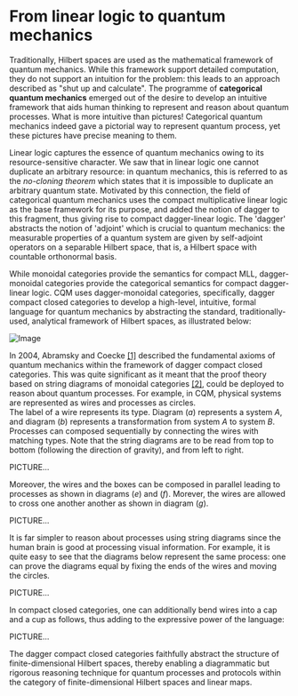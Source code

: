 <!-- title -->

# From linear logic to quantum mechanics

Traditionally, Hilbert spaces are used as the mathematical framework of quantum mechanics. While this framework support detailed computation, they 
do not support an intuition for the problem: this leads to an approach described as "shut up and calculate". 
The programme of **categorical quantum mechanics**   emerged out of the desire to develop an intuitive framework that aids human thinking to represent and reason about quantum processes. What is more intuitive than pictures! Categorical quantum mechanics indeed gave a pictorial way to represent quantum process, yet these pictures have precise meaning to them. 

Linear logic captures the essence of quantum mechanics owing to its 
resource-sensitive character. We saw that in linear logic one cannot duplicate an arbitrary resource: in quantum mechanics, this is 
referred to as the *no-cloning theorem* which states that it is impossible to duplicate an arbitrary quantum state. 
Motivated by this connection, the field of categorical quantum mechanics uses the compact multiplicative linear logic as the base framework for its purpose, 
and added the notion of dagger to this fragment, thus giving rise to compact dagger-linear logic.  The 'dagger' abstracts the notion of 'adjoint' 
which is crucial to quantum mechanics: the measurable properties of a quantum system are 
given by self-adjoint operators on a separable Hilbert space, that is, a Hilbert space with 
countable orthonormal basis. 

While monoidal categories provide the semantics for compact MLL, dagger-monoidal categories provide the categorical semantics for 
compact dagger-linear logic.  CQM uses dagger-monoidal categories,  specifically, dagger compact closed 
categories to develop a high-level, intuitive, formal language for quantum mechanics 
by abstracting the standard, traditionally-used, analytical framework of Hilbert spaces, as illustrated below:

![ Image ](pics/abstraction.png)

In 2004, Abramsky and Coecke [[1]](https://arxiv.org/abs/quant-ph/0402130) described the fundamental axioms of quantum mechanics 
within the framework of dagger compact closed categories. 
This was quite significant as it meant that the proof theory 
based on string diagrams of monoidal categories [[2]](https://www.sciencedirect.com/science/article/pii/S1571066107000606), 
could be deployed to reason about quantum processes. For example, in CQM, 
physical systems are represented as wires and processes as circles.  
The label of a wire represents its type. Diagram $(a)$ represents a system $A$, and 
diagram $(b)$ represents a transformation from system $A$ to system $B$.
 Processes can composed sequentially by connecting the wires 
with matching types. Note that the string diagrams are to be read 
from top to bottom (following the direction of gravity), and from left to right. 

PICTURE...

Moreover, the wires and the boxes can be composed in parallel leading to processes as shown in diagrams 
$(e)$ and $(f)$. Morever, the wires are allowed to cross one another another as shown in diagram $(g)$.

PICTURE...

It is far simpler to reason about processes using string diagrams since the human brain is good at processing visual information. 
For example, it is quite easy to see that the diagrams below represent the same process: one can prove the diagrams equal by 
fixing the ends of the wires and moving the circles. 

PICTURE...

In compact closed categories, one can additionally bend wires into a cap and a cup as follows, thus adding to the expressive power of the language: 

PICTURE...

The dagger compact closed categories faithfully abstract the structure of finite-dimensional Hilbert spaces, 
thereby enabling a diagrammatic but rigorous reasoning technique for quantum processes and protocols
within the category of finite-dimensional Hilbert spaces and linear maps. 

